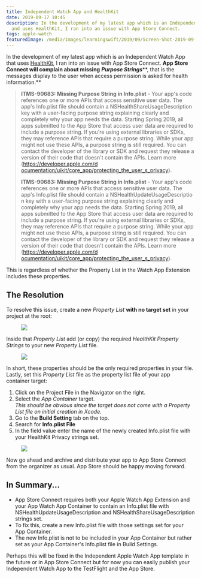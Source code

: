 ```yaml
---
title: Independent Watch App and HealthKit
date: 2019-09-17 10:45
description: In the development of my latest app which is an Independent Watch App
  and uses HealthKit, I ran into an issue with App Store Connect.
tags: apple-watch
featuredImage: /media/images/learningswift/2019/09/Screen-Shot-2019-09-17-at-2.32.21-PM.png
---
```

In the development of my latest app which is an Independent Watch App
that uses
[HealthKit](https://learningswift.brightdigit.com/healthkit-getting-started/),
I ran into an issue with App Store Connect. **App Store Connect will
complain about missing** ***Purpose Strings*****, that is the messages
display to the user when access permission is asked for health
information.**

> **ITMS-90683: Missing Purpose String in Info.plist** - Your app's code
> references one or more APIs that access sensitive user data. The app's
> Info.plist file should contain a NSHealthShareUsageDescription key
> with a user-facing purpose string explaining clearly and completely
> why your app needs the data. Starting Spring 2019, all apps submitted
> to the App Store that access user data are required to include a
> purpose string. If you're using external libraries or SDKs, they may
> reference APIs that require a purpose string. While your app might not
> use these APIs, a purpose string is still required. You can contact
> the developer of the library or SDK and request they release a version
> of their code that doesn't contain the APIs. Learn more
> ([https://developer.apple.com/d  
> ocumentation/uikit/core\_app/protecting\_the\_user\_s\_privacy](https://developer.apple.com/documentation/uikit/core_app/protecting_the_user_s_privacy)).
>
>   
> **ITMS-90683: Missing Purpose String in Info.plist** - Your app's code
> references one or more APIs that access sensitive user data. The app's
> Info.plist file should contain a NSHealthUpdateUsageDescriptio  
> n key with a user-facing purpose string explaining clearly and
> completely why your app needs the data. Starting Spring 2019, all apps
> submitted to the App Store that access user data are required to
> include a purpose string. If you're using external libraries or SDKs,
> they may reference APIs that require a purpose string. While your app
> might not use these APIs, a purpose string is still required. You can
> contact the developer of the library or SDK and request they release a
> version of their code that doesn't contain the APIs. Learn more
> ([https://developer.apple.com/d  
> ocumentation/uikit/core\_app/protecting\_the\_user\_s\_privacy](https://developer.apple.com/documentation/uikit/core_app/protecting_the_user_s_privacy)).

This is regardless of whether the Property List in the Watch App
Extension includes these properties.

## The Resolution

To resolve this issue, create a new *Property List* **with no target
set** in your project at the root:

<figure>
<img src="https://learningswift.brightdigit.com/wp-content/uploads/sites/2/2019/09/Screen-Shot-2019-09-17-at-2.25.49-PM.png" class="wp-image-667" />
</figure>

Inside that *Property List* add (or copy) the required *HealthKit
Property Strings* to your new *Property List* file.

<figure>
<img src="https://learningswift.brightdigit.com/wp-content/uploads/sites/2/2019/09/Screen-Shot-2019-09-17-at-2.27.48-PM.png" class="wp-image-668" />
</figure>

In short, these properties should be the only required properties in
your file. Lastly, set this *Property List* file as the property list
file of your app container target:

1.  Click on the Project File in the Navigator on the right.
2.  Select the *App Container* target.  
    *This should be obvious since the target does not come with a
    Property List file on initial creation in Xcode.*
3.  Go to the **Build Setting** tab on the top.
4.  Search for **Info.plist File**
5.  In the field value enter the name of the newly created Info.plist
    file with your HealthKit Privacy strings set.

<figure>
<img src="https://i1.wp.com/learningswift.brightdigit.com/wp-content/uploads/sites/2/2019/09/Screen-Shot-2019-09-17-at-2.32.21-PM.png?fit=640%2C325&amp;ssl=1" class="wp-image-669" />
</figure>

Now go ahead and archive and distribute your app to App Store Connect
from the organizer as usual. App Store should be happy moving forward.

## In Summary...

-   App Store Connect requires both your Apple Watch App Extension and
    your App Watch App Container to contain an Info.plist file with
    NSHealthUpdateUsageDescription and NSHealthShareUsageDescription
    strings set.
-   To fix this, create a new Info.plist file with those settings set
    for your App Container.
-   The new Info.plist is not to be included in your App Container but
    rather set as your App Container's Info.plist file in Build
    Settings.

Perhaps this will be fixed in the Independent Apple Watch App template
in the future or in App Store Connect but for now you can easily publish
your Independent Watch App to the TestFlight and the App Store.
